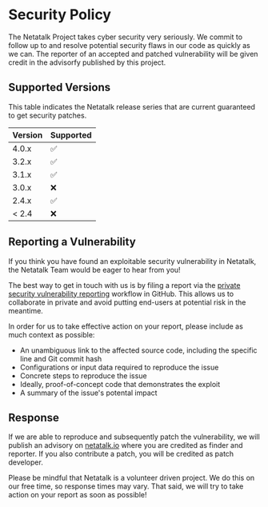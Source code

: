 # Security Policy

The Netatalk Project takes cyber security very seriously.
We commit to follow up to and resolve potential security flaws in our code as quickly as we can.
The reporter of an accepted and patched vulnerability will be given credit in the advisorfy published by this project.

## Supported Versions

This table indicates the Netatalk release series that are current guaranteed to get security patches.

| Version | Supported          |
| ------- | ------------------ |
| 4.0.x   | :white_check_mark: |
| 3.2.x   | :white_check_mark: |
| 3.1.x   | :white_check_mark: |
| 3.0.x   | :x:                |
| 2.4.x   | :white_check_mark: |
| < 2.4   | :x:                |

## Reporting a Vulnerability

If you think you have found an exploitable security vulnerability in Netatalk, the Netatalk Team would be eager to hear from you!

The best way to get in touch with us is by filing a report via the
[private security vulnerability reporting](https://github.com/Netatalk/netatalk/security/advisories/new)
workflow in GitHub. This allows us to collaborate in private and avoid putting end-users at potential risk in the meantime.

In order for us to take effective action on your report, please include as much context as possible:

- An unambiguous link to the affected source code, including the specific line and Git commit hash
- Configurations or input data required to reproduce the issue
- Concrete steps to reproduce the issue
- Ideally, proof-of-concept code that demonstrates the exploit
- A summary of the issue's potental impact

## Response

If we are able to reproduce and subsequently patch the vulnerability, we will publish an advisory on [netatalk.io](https://netatalk.io/support)
where you are credited as finder and reporter. If you also contribute a patch, you will be credited as patch developer.

Please be mindful that Netatalk is a volunteer driven project. We do this on our free time, so response times may vary.
That said, we will try to take action on your report as soon as possible!

